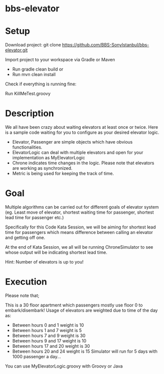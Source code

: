 # bbs-elevator

# Setup

Download project: git clone https://github.com/BBS-SonyIstanbul/bbs-elevator.git

Import project to your workspace via Gradle or Maven

- Run gradle clean build or
- Run mvn clean install

Check if everything is running fine:

Run KillMeTest.groovy

# Description

We all have been crazy about waiting elevators at least once or twice. Here is a sample code waiting for you to configure as your desired elevator logic.

- Elevator, Passenger are simple objects which have obvious functionalities.
- ElevatorLogic can deal with multiple elevators and open for your implementation as MyElevatorLogic
- Chrone indicates time changes in the logic. Please note that elevators are working as synchronized.
- Metric is being used for keeping the track of time.

# Goal

Multiple algorithms can be carried out for different goals of elevator system (eg. Least move of elevator, shortest waiting time for passenger, shortest lead time for passenger etc.)

Specifically for this Code Kata Session, we will be aiming for shortest lead time for passengers which means difference between calling an elevator and getting off one.

At the end of Kata Session, we all will be running ChroneSimulator to see whose output will be indicating shortest lead time.

Hint: Number of elevators is up to you!

# Execution

Please note that;

This is a 30 floor apartment which passengers mostly use floor 0 to embark/disembark!
Usage of elevators are weighted due to time of the day as:
- Between hours 0 and	1	weight is 10
- Between hours 1 and	7	weight is 5
- Between hours 7 and	9	weight is 30
- Between hours 9 and	17	weight is 10
- Between hours 17 and	20	weight is 30
- Between hours 20 and 24	weight is 15
Simulator will run for 5 days with 1000 passenger a day...

You can use MyElevatorLogic.groovy with Groovy or Java
